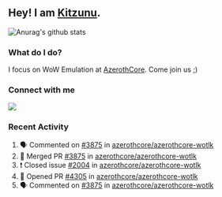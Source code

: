 ## Hey! I am [Kitzunu](https://Github.com/Kitzunu).

![Anurag's github stats](https://github-readme-stats.kitzunu.vercel.app/api?username=Kitzunu&show_icons=true)

### What do I do?

I focus on WoW Emulation at [AzerothCore](https://Github.com/AzerothCore). Come join us ;)

### Connect with me
[![](https://img.shields.io/badge/AzerothCore%20Discord-Connect%20with%20me!-green)](https://discord.com/invite/gkt4y2x)

### Recent Activity

<!--START_SECTION:activity-->
1. 🗣 Commented on [#3875](https://github.com/azerothcore/azerothcore-wotlk/issues/3875) in [azerothcore/azerothcore-wotlk](https://github.com/azerothcore/azerothcore-wotlk)
2. 🎉 Merged PR [#3875](https://github.com/azerothcore/azerothcore-wotlk/pull/3875) in [azerothcore/azerothcore-wotlk](https://github.com/azerothcore/azerothcore-wotlk)
3. ❗️ Closed issue [#2004](https://github.com/azerothcore/azerothcore-wotlk/issues/2004) in [azerothcore/azerothcore-wotlk](https://github.com/azerothcore/azerothcore-wotlk)
4. 💪 Opened PR [#4305](https://github.com/azerothcore/azerothcore-wotlk/pull/4305) in [azerothcore/azerothcore-wotlk](https://github.com/azerothcore/azerothcore-wotlk)
5. 🗣 Commented on [#3875](https://github.com/azerothcore/azerothcore-wotlk/issues/3875) in [azerothcore/azerothcore-wotlk](https://github.com/azerothcore/azerothcore-wotlk)
<!--END_SECTION:activity-->
